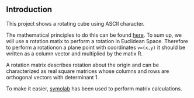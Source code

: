 ## Introduction


This project shows a rotating cube using ASCII character. 

The mathematical principles to do this can be found [here](https://en.wikipedia.org/wiki/Rotation_matrix). To sum up, we will use a rotation matix to perform a rotation in Euclidean Space. Therefore to perform a rotationon a plane point with coordinates `v=(x,y)` it should be written as a column vector and multiplied by the matix R.

A rotation matrix describes rotation about the origin and can be characterized as real square matrices whose columns and rows are orthogonal vectors with determinant 1. 

To make it easier, [symolab](https://www.symbolab.com/solver/matrix-multiply-calculator) has been used to perform matrix calculations.




